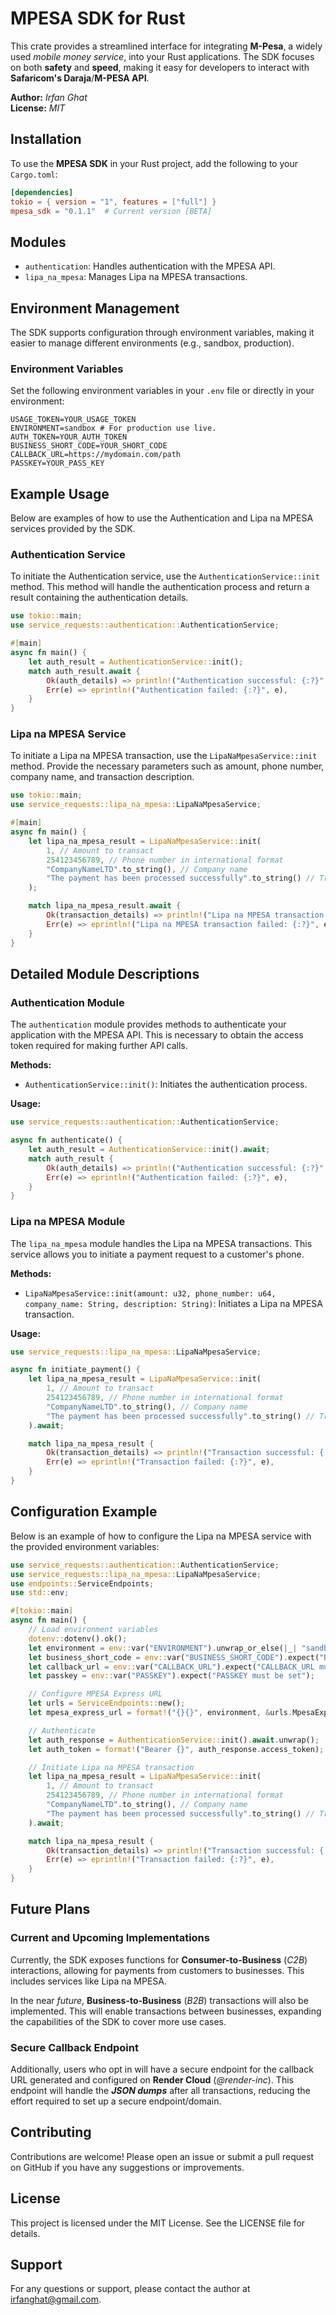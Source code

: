 # MPESA SDK for Rust

This crate provides a streamlined interface for integrating **M-Pesa**, a widely used _mobile money service_, into your Rust applications. The SDK focuses on both **safety** and **speed**, making it easy for developers to interact with **Safaricom's Daraja**/**M-PESA API**.

**Author:** _Irfan Ghat_  
**License:** _MIT_

## Installation

To use the **MPESA SDK** in your Rust project, add the following to your `Cargo.toml`:

```toml
[dependencies]
tokio = { version = "1", features = ["full"] }
mpesa_sdk = "0.1.1"  # Current version [BETA]
```

## Modules

-   `authentication`: Handles authentication with the MPESA API.
-   `lipa_na_mpesa`: Manages Lipa na MPESA transactions.

## Environment Management

The SDK supports configuration through environment variables, making it easier to manage different environments (e.g., sandbox, production).

### Environment Variables

Set the following environment variables in your `.env` file or directly in your environment:

```env
USAGE_TOKEN=YOUR_USAGE_TOKEN
ENVIRONMENT=sandbox # For production use live.
AUTH_TOKEN=YOUR_AUTH_TOKEN
BUSINESS_SHORT_CODE=YOUR_SHORT_CODE
CALLBACK_URL=https://mydomain.com/path
PASSKEY=YOUR_PASS_KEY
``` 

## Example Usage

Below are examples of how to use the Authentication and Lipa na MPESA services provided by the SDK.

### Authentication Service

To initiate the Authentication service, use the `AuthenticationService::init` method. This method will handle the authentication process and return a result containing the authentication details.

```rust
use tokio::main;
use service_requests::authentication::AuthenticationService;

#[main]
async fn main() {
    let auth_result = AuthenticationService::init();
    match auth_result.await {
        Ok(auth_details) => println!("Authentication successful: {:?}", auth_details),
        Err(e) => eprintln!("Authentication failed: {:?}", e),
    }
}
```

### Lipa na MPESA Service

To initiate a Lipa na MPESA transaction, use the `LipaNaMpesaService::init` method. Provide the necessary parameters such as amount, phone number, company name, and transaction description.

```rust
use tokio::main;
use service_requests::lipa_na_mpesa::LipaNaMpesaService;

#[main]
async fn main() {
    let lipa_na_mpesa_result = LipaNaMpesaService::init(
        1, // Amount to transact
        254123456789, // Phone number in international format
        "CompanyNameLTD".to_string(), // Company name
        "The payment has been processed successfully".to_string() // Transaction description
    );

    match lipa_na_mpesa_result.await {
        Ok(transaction_details) => println!("Lipa na MPESA transaction successful: {:?}", transaction_details),
        Err(e) => eprintln!("Lipa na MPESA transaction failed: {:?}", e),
    }
}
``` 

## Detailed Module Descriptions

### Authentication Module

The `authentication` module provides methods to authenticate your application with the MPESA API. This is necessary to obtain the access token required for making further API calls.

**Methods:**

-   `AuthenticationService::init()`: Initiates the authentication process.

**Usage:**

```rust
use service_requests::authentication::AuthenticationService;

async fn authenticate() {
    let auth_result = AuthenticationService::init().await;
    match auth_result {
        Ok(auth_details) => println!("Authentication successful: {:?}", auth_details),
        Err(e) => eprintln!("Authentication failed: {:?}", e),
    }
}
``` 

### Lipa na MPESA Module

The `lipa_na_mpesa` module handles the Lipa na MPESA transactions. This service allows you to initiate a payment request to a customer's phone.

**Methods:**

-   `LipaNaMpesaService::init(amount: u32, phone_number: u64, company_name: String, description: String)`: Initiates a Lipa na MPESA transaction.

**Usage:**

```rust
use service_requests::lipa_na_mpesa::LipaNaMpesaService;

async fn initiate_payment() {
    let lipa_na_mpesa_result = LipaNaMpesaService::init(
        1, // Amount to transact
        254123456789, // Phone number in international format
        "CompanyNameLTD".to_string(), // Company name
        "The payment has been processed successfully".to_string() // Transaction description
    ).await;

    match lipa_na_mpesa_result {
        Ok(transaction_details) => println!("Transaction successful: {:?}", transaction_details),
        Err(e) => eprintln!("Transaction failed: {:?}", e),
    }
}
``` 

## Configuration Example

Below is an example of how to configure the Lipa na MPESA service with the provided environment variables:

```rust
use service_requests::authentication::AuthenticationService;
use service_requests::lipa_na_mpesa::LipaNaMpesaService;
use endpoints::ServiceEndpoints;
use std::env;

#[tokio::main]
async fn main() {
    // Load environment variables
    dotenv::dotenv().ok();
    let environment = env::var("ENVIRONMENT").unwrap_or_else(|_| "sandbox".to_string());
    let business_short_code = env::var("BUSINESS_SHORT_CODE").expect("BUSINESS_SHORT_CODE must be set");
    let callback_url = env::var("CALLBACK_URL").expect("CALLBACK_URL must be set");
    let passkey = env::var("PASSKEY").expect("PASSKEY must be set");

    // Configure MPESA Express URL
    let urls = ServiceEndpoints::new();
    let mpesa_express_url = format!("{}{}", environment, &urls.MpesaExpress.url);

    // Authenticate
    let auth_response = AuthenticationService::init().await.unwrap();
    let auth_token = format!("Bearer {}", auth_response.access_token);

    // Initiate Lipa na MPESA transaction
    let lipa_na_mpesa_result = LipaNaMpesaService::init(
        1, // Amount to transact
        254123456789, // Phone number in international format
        "CompanyNameLTD".to_string(), // Company name
        "The payment has been processed successfully".to_string() // Transaction description
    ).await;

    match lipa_na_mpesa_result {
        Ok(transaction_details) => println!("Transaction successful: {:?}", transaction_details),
        Err(e) => eprintln!("Transaction failed: {:?}", e),
    }
}
``` 

## Future Plans

### Current and Upcoming Implementations

Currently, the SDK exposes functions for **Consumer-to-Business** (_C2B_) interactions, allowing for payments from customers to businesses. This includes services like Lipa na MPESA.

In the near _future_, **Business-to-Business** (_B2B_) transactions will also be implemented. This will enable transactions between businesses, expanding the capabilities of the SDK to cover more use cases.

### Secure Callback Endpoint

Additionally, users who opt in will have a secure endpoint for the callback URL generated and configured on **Render Cloud** (_@render-inc_). This endpoint will handle the _**JSON dumps**_ after all transactions, reducing the effort required to set up a secure endpoint/domain.

## Contributing

Contributions are welcome! Please open an issue or submit a pull request on GitHub if you have any suggestions or improvements.

## License

This project is licensed under the MIT License. See the LICENSE file for details.

## Support

For any questions or support, please contact the author at irfanghat@gmail.com.
